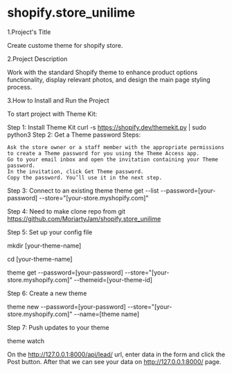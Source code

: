 # shopify.store_unilime

1.Project's Title

Create custome theme for shopify store. 

2.Project Description

Work with the standard Shopify theme to enhance product options functionality, display relevant photos, and design the main page styling process.

3.How to Install and Run the Project

To start project with Theme Kit:

Step 1: Install Theme Kit
curl -s https://shopify.dev/themekit.py | sudo python3
Step 2: Get a Theme password
Steps:

    Ask the store owner or a staff member with the appropriate permissions to create a Theme password for you using the Theme Access app.
    Go to your email inbox and open the invitation containing your Theme password.
    In the invitation, click Get Theme password.
    Copy the password. You’ll use it in the next step.
    
Step 3: Connect to an existing theme
theme get --list --password=[your-password] --store="[your-store.myshopify.com]"

Step 4: Need to make clone repo from git https://github.com/MoriartyJam/shopify.store_unilime

Step 5: Set up your config file

mkdir [your-theme-name]

cd [your-theme-name]

theme get --password=[your-password] --store="[your-store.myshopify.com]" --themeid=[your-theme-id]

Step 6: Create a new theme

theme new --password=[your-password] --store="[your-store.myshopify.com]" --name=[theme name]

Step 7: Push updates to your theme

theme watch


On the http://127.0.0.1:8000/api/lead/ url, enter data in the form and click the Post button. After that we can see your data on http://127.0.0.1:8000/ page.
